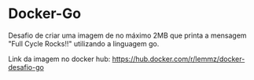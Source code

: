 # Docker-Go

Desafio de criar uma imagem de no máximo 2MB que printa a mensagem "Full Cycle Rocks!!" utilizando a linguagem go.

Link da imagem no docker hub: https://hub.docker.com/r/lemmz/docker-desafio-go